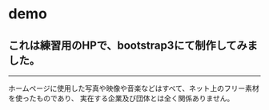 # demo
## これは練習用のHPで、bootstrap3にて制作してみました。
---
ホームページに使用した写真や映像や音楽などはすべて、ネット上のフリー素材を使ったものであり、
実在する企業及び団体とは全く関係ありません。
